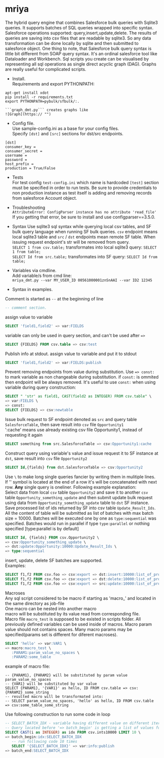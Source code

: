 # mriya
The hybrid query engine that combines Salesforce bulk queries with
Sqlite3 queries. It supports batches of SQL queries wrapped into
specific syntax. Salesforce operations supported:
query,insert,update,delete. The results of queries are saving into
csv files that are readable by sqlite3. So any data transformation can
be done locally by sqlite and then submitted to salesforce object. One
thing to note, that Salesforce bulk query syntax is little bit
different from SOAP query syntax. It's an ordinal salesforce tool like
Dataloader and Workbench. Sql scripts you create can be visualised by
representing all sql operations as single direct acyclic graph (DAG).
Graphs are really useful for complicated scripts.

* Install.<br>Requirements and export PYTHONPATH:
```
apt-get install xdot
pip install -r requirements.txt
export PYTHONPATH=pybulk/sfbulk/:.

```graph_dmt.py``` creates graphs like
![Graph](https:// "")

```
* Config file.<br>
Use sample-config.ini as a base for your config files.<br>
Specify `[dst]` and `[src]` sections for dst/src endpoints.
```
[dst]
consumer_key = 
consumer_secret = 
username = 
password = 
host_prefix = 
production = True/False
```

* Tests<br>
For test config `test-config.ini` which name is hardcoded `[test]` section must be specified in order to run tests. Be sure to provide credentials to non production instance as test itself is adding and removing records from salesforce Account object.

* Troubleshooting<br>
```AttributeError: ConfigParser instance has no attribute 'read_file'```<br>
If you getting that error, be sure to install and use configparser==3.5.0.

* Syntax
Use sqlite3 sql syntax while querying local csv tables, and SF bulk query language when running SF bulk queries. `csv` endpoint means local sqlite3 table and `src` / `dst` endpoints mean remote SF table. When issuing request endpoint's str will be removed from query.<br>
`SELECT 1 from csv.table;` transformates into local sqlite3 query: `SELECT 1 from table;`<br>
`SELECT Id from src.table;` transformates into SF query: `SELECT Id from table;`

* Variables via cmdline.<br>
Add variable/s from cmd line:<br>
```mriya_dmt.py --var MY_USER_ID 00561000001znSnAAI --var ID2 12345```

* Syntax in examples.<br>

Comment is started as `--` at the beginning of line
```sql
-- comment section. 
```

assign value to variable
```sql
SELECT 'field1,field2' => var:FIELDS
```

variable can only be used in query section, and can't be used after `=>`
```sql
SELECT {FIELDS} FROM csv.table => csv:test
```

Publish info at stdout. assign value to variable and put it to stdout
```sql
SELECT 'field1,field2' => var:FIELDS:publish
```

Prevent removing endpoints from value during substitution. Use `=> const:` to mark variable as non changeable during substitution. if `const:` is ommited then endpoint will be always removed. It's useful to use `const:` when using variable during query construction:
```sql
SELECT " 'str' as field1, CAST(field2 as INTEGER) FROM csv.table" \
=> var:FIELDS \
=> const:
SELECT {FIELDS} => csv:newtable
```

Issue bulk request to SF endpoint denoted as `src` and query table `SalesforceTable`, then save result into `csv` file `Opportunity1`<br>
':cache' means use already existing csv file Opportunity1, instead of requesting it again
```sql
SELECT something from src.SalesforceTable => csv:Opportunity1:cache
```

Construct query using variable's value and issue request it to SF instance at `dst`, save result into `csv` file `Opportunity2`
```sql
SELECT Id,{fields} from dst.SalesforceTable => csv:Opportunity2
```

Use `\` to make long single queries fancier by writing them in mulitiple lines. If '\' symbol is located at the end of a row it's will be concatenated with next row. **Any** single query is oneliner.
Following example explanation:<br>
Select data from local `csv` table `Opportunity2` and save it to another `csv` table `Opportunity_something_update` and then submit update bulk request using data from `Opportunity_something_update` table to `dst` SF instance. Save processed list of ids returned by SF into csv table `Update_Result_Ids`. All the content of table will be submitted as list of batches with max batch size = 10000. Batches will be executed one by one as `type:sequential` was specified. Batches would run in parallel if type `type:parallel` or nothing specified [type:parallel is by default]
```sql
SELECT Id, {fields} FROM csv.Opportunity2 \
=> csv:Opportunity_something_update \
=> dst:update:Opportunity:10000:Update_Result_Ids \
=> type:sequential
```

insert, update, delete SF batches are supported.<br>
Examples:
```sql
SELECT f1,f2 FROM csv.foo => csv:export => dst:insert:10000:list_of_processed_ids_errors
SELECT f1,f2 FROM csv.foo => csv:export => dst:delete:10000:list_of_processed_ids_errors
SELECT f1,f2 FROM csv.foo => csv:export => src:update:10000:list_of_processed_ids_errors
```

Macroses<br>
Any sql script considered to be macro if starting as 'macro_' and located in the same directory as job-file<br>
One macro can be nested into another macro<br>
macro will be substituted by its value read from corresponding file.<br>
Macro file `macro_test` is supposed to be existed in scripts folder. All previously defined variables can be used inside of macros. Macro param value should not contains spaces. Many macro params may be specified(params set is different for diferent macroses).
```sql
SELECT 'hello' => var:VAR1 \
=> macro:macro_test \
   :PARAM1:param_value_no_spaces \
   :PARAM2:some_table
```

example of macro file:
```
-- {PARAM1}, {PARAM2} will be substituted by param value param_value_no_spaces
-- {VAR1} will be substituted by var value
SELECT {PARAM1}, '{VAR1}' as hello, ID FROM csv.table => csv:{PARAM2}_some_string
-- resulted macro will be transformated into:
-- SELECT param_value_no_spaces, 'hello' as hello, ID FROM csv.table => csv:some_table_some_string
```

Use following construction to run some code in loop
```sql
-- SELECT_BATCH_IDX - variable having different value on different iterations
-- Query located before '=> batch_begin' is getting a list of values for loop
SELECT CAST(i as INTEGER) as idx FROM csv.ints10000 LIMIT 10 \
=> batch_begin:idx:SELECT_BATCH_IDX
   -- run following code 10 times
   SELECT '{SELECT_BATCH_IDX}' => var:info:publish
=> batch_end:SELECT_BATCH_IDX
```

